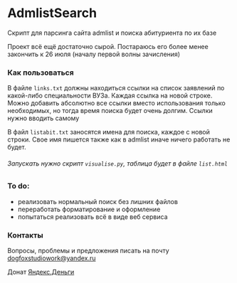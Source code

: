 # AdmlistSearch
Скрипт для парсинга сайта admlist и поиска абитуриента по их базе

Проект всё ещё достаточно сырой. Постараюсь его более менее закончить к 26 июля (началу первой волны зачисления)

### Как пользоваться
  В файле `links.txt` должны находиться ссылки на список заявлений по какой-либо специальности ВУЗа. Каждая ссылка на новой строке. Можно добавить абсолютно все ссылки вместо использования только необходимых, но тогда время поиска будет очень долгим. Ссылки нужно вводить самому

  В файл `listabit.txt` заносятся имена для поиска, каждое с новой строки. Свое имя пишется также как в admlist иначе ничего работать не будет.

######  Запускать нужно скрипт `visualise.py`, таблица будет в файле `list.html`

### To do:
* реализовать нормальный поиск без лишних файлов
* переработать форматирование и оформление
* попытаться реализовать всё в виде веб сервиса

### Контакты
Вопросы, проблемы и предложения писать на почту dogfoxstudiowork@yandex.ru

Донат [Яндекс.Деньги](https://money.yandex.ru/to/410018824908040)
